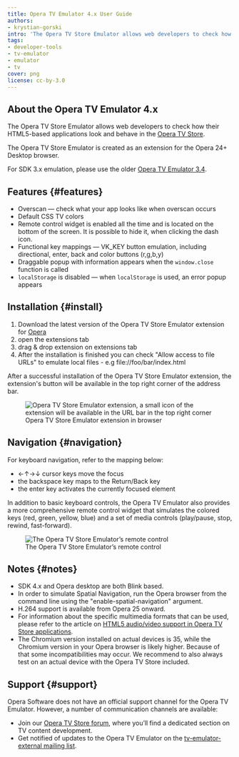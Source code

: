 ```yaml
---
title: Opera TV Emulator 4.x User Guide
authors:
- krystian-gorski
intro: 'The Opera TV Store Emulator allows web developers to check how their HTML5-based applications look and behave in the Opera TV Store.'
tags:
- developer-tools
- tv-emulator
- emulator
- tv
cover: png
license: cc-by-3.0
---
```


## About the Opera TV Emulator 4.x

The Opera TV Store Emulator allows web developers to check how their HTML5-based applications look and behave in the [Opera TV Store][1].

The Opera TV Store Emulator is created as an extension for the Opera 24+ Desktop browser.

For SDK 3.x emulation, please use the older [Opera TV Emulator 3.4][2].

[1]: http://www.opera.com/business/tv/store/
[2]: https://dev.opera.com/tv/opera-tv-emulator/

## Features {#features}

- Overscan — check what your app looks like when overscan occurs
- Default CSS TV colors
- Remote control widget is enabled all the time and is located on the bottom of the screen. It is possible to hide it, when clicking the dash icon.
- Functional key mappings — VK_KEY button emulation, including directional, enter, back and color buttons (r,g,b,y)
- Draggable popup with information appears when the `window.close` function is called
- `localStorage` is disabled — when `localStorage` is used, an error popup appears

## Installation {#install}

1. Download the latest version of the Opera TV Store Emulator extension for [Opera][3]
2. open the extensions tab
3. drag & drop extension on extensions tab
4. After the installation is finished you can check "Allow access to file URLs" to emulate local files - e.g file://foo/bar/index.html

[3]: http://apps.tvstore.op-cdn.net/opera-tv-store-emulator/description_page/OperaTVStoreEmulator.nex

After a successful installation of the Opera TV Store Emulator extension, the extension's button will be available in the top right corner of the address bar.

<figure block="figure">
	<img elem="media" src="{{ page.id }}/toolbar.png" alt="Opera TV Store Emulator extension, a small icon of the extension will be available in the URL bar in the top right corner">
	<figcaption elem="caption">Opera TV Store Emulator extension in browser</figcaption>
</figure>

## Navigation {#navigation}

For keyboard navigation, refer to the mapping below:

- ←↑→↓ cursor keys move the focus
- the backspace key maps to the Return/Back key
- the enter key activates the currently focused element

In addition to basic keyboard controls, the Opera TV Emulator also provides a more comprehensive remote control widget that simulates the colored keys (red, green, yellow, blue) and a set of media controls (play/pause, stop, rewind, fast-forward).

<figure block="figure">
	<img elem="media" src="{{ page.id }}/RemoteController4x.png" alt="The Opera TV Store Emulator’s remote control">
	<figcaption elem="caption">The Opera TV Store Emulator’s remote control</figcaption>
</figure>

## Notes {#notes}

- SDK 4.x and Opera desktop are both Blink based.
- In order to simulate Spatial Navigation, run the Opera browser from the command line using the "enable-spatial-navigation" argument.
- H.264 support is available from Opera 25 onward.
- For information about the specific multimedia formats that can be used, please refer to the article on [HTML5 audio/video support in Opera TV Store applications][4].
- The Chromium version installed on actual devices is 35, while the Chromium version in your Opera browser is likely higher. Because of that some incompatibilities may occur. We recommend to also always test on an actual device with the Opera TV Store included.

[4]: http://dev.opera.com/articles/view/html5-audio-video-support-in-opera-tv-store-applications/

## Support {#support}

Opera Software does not have an official support channel for the Opera TV Emulator. However, a number of communication channels are available:

- Join our [Opera TV Store forum][5], where you’ll find a dedicated section on TV content development.
- Get notified of updates to the Opera TV Emulator on the [tv-emulator-external mailing list][6].

[5]: http://forums.opera.com/categories/en-opera-tv-store
[6]: https://list.opera.com/mailman/listinfo/tv-emulator-external
